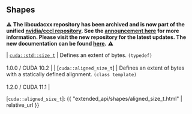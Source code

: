 ## Shapes

:warning: **The libcudacxx repository has been archived and is now part of the unified [nvidia/cccl repository](https://github.com/nvidia/cccl). See the [announcement here](https://github.com/NVIDIA/cccl/discussions/520) for more information. Please visit the new repository for the latest updates. The new documentation can be found [here](https://nvidia.github.io/cccl/libcudacxx/).** :warning:

| [`cuda::std::size_t`]    | Defines an extent of bytes. `(typedef)`                                            <br/><br/> 1.0.0 / CUDA 10.2 |
| [`cuda::aligned_size_t`] | Defines an extent of bytes with a statically defined alignment. `(class template)` <br/><br/> 1.2.0 / CUDA 11.1 |


[`cuda::std::size_t`]: https://en.cppreference.com/w/cpp/types/size_t

[`cuda::aligned_size_t`]: {{ "extended_api/shapes/aligned_size_t.html" | relative_url }}

